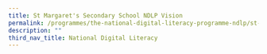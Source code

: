 ```yaml
---
title: St Margaret's Secondary School NDLP Vision
permalink: /programmes/the-national-digital-literacy-programme-ndlp/st-margarets-secondary-school-ndlp-vision/
description: ""
third_nav_title: National Digital Literacy
---
```

